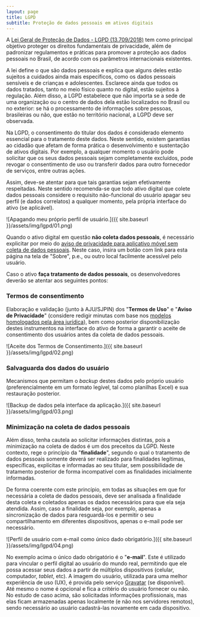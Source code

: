 ```yaml
---
layout: page
title: LGPD
subtitle: Proteção de dados pessoais em ativos digitais
---
```


A [Lei Geral de Proteção de Dados - LGPD (13.709/2018)](http://www.planalto.gov.br/ccivil_03/_ato2015-2018/2018/lei/l13709.htm) tem como principal objetivo proteger os direitos fundamentais de privacidade, além de padronizar regulamentos e práticas para promover a proteção aos dados pessoais no Brasil, de acordo com os parâmetros internacionais existentes.

A lei define o que são dados pessoais e explica que alguns deles estão sujeitos a cuidados ainda mais específicos, como os dados pessoais sensíveis e de crianças e adolescentes. Esclarece ainda que todos os dados tratados, tanto no meio físico quanto no digital, estão sujeitos à regulação. Além disso, a LGPD estabelece que não importa se a sede de uma organização ou o centro de dados dela estão localizados no Brasil ou no exterior: se há o processamento de informações sobre pessoas, brasileiras ou não, que estão no território nacional, a LGPD deve ser observada.

Na LGPD, o consentimento do titular dos dados é considerado elemento essencial para o tratamento deste dados. Neste sentido, existem garantias ao cidadão que afetam de forma prática o desenvolvimento e sustentação de ativos digitais. Por exemplo, a qualquer momento o usuário pode solicitar que os seus dados pessoais sejam completamente excluídos, pode revogar o consentimento de uso ou transferir dados para outro fornecedor de serviços, entre outras ações.

Assim, deve-se atentar para que tais garantias sejam efetivamente respeitadas. Neste sentido recomenda-se que todo ativo digital que colete dados pessoais considere o requisito não-funcional do usuário apagar seu perfil (e dados correlatos) a qualquer momento, pela própria interface do ativo (se aplicável).

![Apagando meu próprio perfil de usuário.]({{ site.baseurl }}/assets/img/lgpd/01.png)

Quando o ativo digital em questão **não coleta dados pessoais**, é necessário explicitar por meio do [aviso de privacidade para aplicativo móvel sem coleta de dados pessoais](https://www.embrapa.br/acessoainformacao/aviso-de-privacidade-para-aplicativo-movel-sem-coleta-de-dados-pessoais). Neste caso, insira um botão com link para esta página na tela de "Sobre", p.e., ou outro local facilmente acessível pelo usuário.

Caso o ativo **faça tratamento de dados pessoais**, os desenvolvedores deverão se atentar aos seguintes pontos:

### Termos de consentimento

Elaboração e validação (junto à AJU/SJPIN) dos "**Termos de Uso**" e "**Aviso de Privacidade**" (considere redigir minutas com base nos [modelos homologados pela área jurídica](https://drive.google.com/drive/folders/1ttWCq2nMiMy__iirf4eNlGyES-U9cQ9t?usp=sharing)), bem como posterior disponibilização destes instrumentos na interface do ativo de forma a garantir o aceite de consentimento dos usuários antes da coleta de dados pessoais.

![Aceite dos Termos de Consentimento.]({{ site.baseurl }}/assets/img/lgpd/02.png)

### Salvaguarda dos dados do usuário

Mecanismos que permitam o _backup_ destes dados pelo próprio usuário (preferencialmente em um formato legível, tal como planilhas Excel) e sua restauração posterior.

![Backup de dados pela interface da aplicação.]({{ site.baseurl }}/assets/img/lgpd/03.png)

### Minimização na coleta de dados pessoais

Além disso, tenha cautela ao solicitar informações distintas, pois a minimização na coleta de dados é um dos preceitos da LGPD. Neste contexto, rege o princípio da "**finalidade**", segundo o qual o tratamento de dados pessoais somente deverá ser realizado para finalidades legítimas, específicas, explícitas e informadas ao seu titular, sem possibilidade de tratamento posterior de forma incompatível com as finalidades inicialmente informadas.

De forma coerente com este princípio, em todas as situações em que for necessária a coleta de dados pessoais, deve ser analisada a finalidade desta coleta e coletados apenas os dados necessários para que ela seja atendida. Assim, caso a finalidade seja, por exemplo, apenas a sincronização de dados para resguardá-los e permitir o seu compartilhamento em diferentes dispositivos, apenas o e-mail pode ser necessário.

![Perfil de usuário com e-mail como único dado obrigatório.]({{ site.baseurl }}/assets/img/lgpd/04.png)

No exemplo acima o único dado obrigatório é o "**e-mail**". Este é utilizado para vincular o perfil digital ao usuário do mundo real, permitindo que ele possa acessar seus dados a partir de múltiplos dispositivos (celular, computador, _tablet_, etc). A imagem do usuário, utilizada para uma melhor experiência de uso (UX), é provida pelo serviço [Gravatar](https://gravatar.com) (se disponível). Até mesmo o nome é opcional e fica a critério do usuário fornecer ou não. No estudo de caso acima, são solicitadas informações profissionais, mas elas ficam armazenadas apenas localmente (e não nos servidores remotos), sendo necessário ao usuário cadastrá-las novamente em cada dispositivo.
